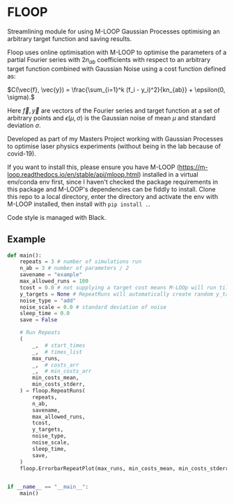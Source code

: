 # FLOOP
 Streamlining module for using M-LOOP Gaussian Processes optimising an arbitrary target function and saving results.

Floop uses online optimisation with M-LOOP to optimise the parameters of a partial Fourier series with $2n_{ab}$ coefficients with respect to an arbitrary target function combined with Gaussian Noise using a cost function defined as:

$C(\vec{f}, \vec{y}) = \frac{\sum_{i=1}^k (f_i - y_i)^2}{kn_{ab}} + \epsilon(0, \sigma).$

Here $\vec{f}, \vec{y}$ are vectors of the Fourier series and target function at a set of arbitrary points and $\epsilon(\mu, \sigma)$ is the Gaussian noise of mean $\mu$ and standard deviation $\sigma$.
 
 Developed as part of my Masters Project working with Gaussian Processes to optimise laser physics experiments (without being in the lab because of covid-19).
 
 If you want to install this, please ensure you have M-LOOP (https://m-loop.readthedocs.io/en/stable/api/mloop.html) installed in a virtual env/conda env first, since I haven't checked the package requirements in this package and M-LOOP's dependencies can be fiddly to install. Clone this repo to a local directory, enter the directory and activate the env with M-LOOP installed, then install with `pip install .`.
 
 Code style is managed with Black.

## Example
```python
def main():
    repeats = 3 # number of simulations run
    n_ab = 3 # number of parameters / 2
    savename = "example"
    max_allowed_runs = 100
    tcost = 0.0 # not supplying a target cost means M-LOOp will run till max_allowed_runs is reached
    y_targets = None # RepeatRuns will automatically create random y_targets
    noise_type = "add"
    noise_scale = 0.0 # standard deviation of noise
    sleep_time = 0.0
    save = False

    # Run Repeats
    (
        _,  # start_times
        _,  # times_list
        max_runs,
        _,  # costs_arr
        _,  # min_costs_arr
        min_costs_mean,
        min_costs_stderr,
    ) = floop.RepeatRuns(
        repeats,
        n_ab,
        savename,
        max_allowed_runs,
        tcost,
        y_targets,
        noise_type,
        noise_scale,
        sleep_time,
        save,
    )
    floop.ErrorbarRepeatPlot(max_runs, min_costs_mean, min_costs_stderr, savename=None)


if __name__ == "__main__":
    main()
```

